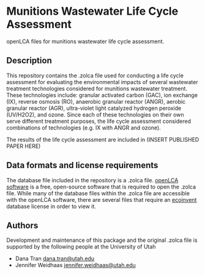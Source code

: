 # Munitions Wastewater Life Cycle Assessment
openLCA files for munitions wastewater life cycle assessment. 

## Description
This repository contains the .zolca file used for conducting a life cycle assessment for evaluating the environmental impacts of several wastewater treatment technologies considered for munitions wastewater treatment. These technologies include: granular activated carbon (GAC), ion exchange (IX), reverse osmosis (RO), anaerobic granular reactor (ANGR), aerobic granular reactor (AGR), ultra-violet light catalyzed hydrogen peroxide (UV/H2O2), and ozone. Since each of these technologies on their own serve different treatment purposes, the life cycle assessment considered combinations of technologies (e.g. IX with ANGR and ozone). 

The results of the life cycle assessment are included in (INSERT PUBLISHED PAPER HERE)
## Data formats and license requirements
The database file included in the repository is a .zolca file. [openLCA software](https://www.openlca.org/download/) is a free, open-source software that is required to open the .zolca file. While many of the database files within the .zolca file are accessible with the openLCA software, there are several files that require an [ecoinvent](https://ecoinvent.org/offerings/licences/) database license in order to view it. 


## Authors
Development and maintenance of this package and the original .zolca file is supported by the following people at the University of Utah

* Dana Tran
dana.tran@utah.edu
* Jennifer Weidhaas
jennifer.weidhaas@utah.edu
